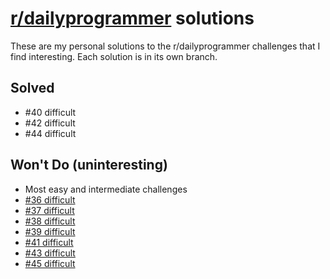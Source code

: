 # [r/dailyprogrammer](http://www.reddit.com/r/dailyprogrammer) solutions

These are my personal solutions to the r/dailyprogrammer challenges that
I find interesting. Each solution is in its own branch.

## Solved

 * #40 difficult
 * #42 difficult
 * #44 difficult

## Won't Do (uninteresting)

 * Most easy and intermediate challenges
 * [#36 difficult](http://redd.it/rujav)
 * [#37 difficult](http://redd.it/rzdjt)
 * [#38 difficult](http://redd.it/s2mxz)
 * [#39 difficult](http://redd.it/s6bab)
 * [#41 difficult](http://redd.it/shqs1)
 * [#43 difficult](http://redd.it/sq3r7)
 * [#45 difficult](http://redd.it/sv6xs)
